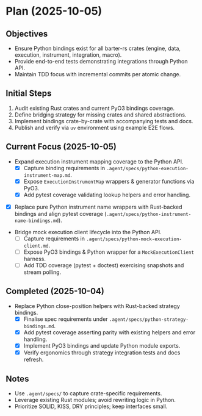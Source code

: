 # Plan (2025-10-05)

## Objectives
- Ensure Python bindings exist for all barter-rs crates (engine, data, execution, instrument, integration, macro).
- Provide end-to-end tests demonstrating integrations through Python API.
- Maintain TDD focus with incremental commits per atomic change.

## Initial Steps
1. Audit existing Rust crates and current PyO3 bindings coverage.
2. Define bridging strategy for missing crates and shared abstractions.
3. Implement bindings crate-by-crate with accompanying tests and docs.
4. Publish and verify via `uv` environment using example E2E flows.

## Current Focus (2025-10-05)
- Expand execution instrument mapping coverage to the Python API.
  - [x] Capture binding requirements in `.agent/specs/python-execution-instrument-map.md`.
  - [x] Expose `ExecutionInstrumentMap` wrappers & generator functions via PyO3.
  - [x] Add pytest coverage validating lookup helpers and error handling.
- [x] Replace pure Python instrument name wrappers with Rust-backed bindings and align pytest
  coverage (`.agent/specs/python-instrument-name-bindings.md`).
- Bridge mock execution client lifecycle into the Python API.
  - [ ] Capture requirements in `.agent/specs/python-mock-execution-client.md`.
  - [ ] Expose PyO3 bindings & Python wrapper for a `MockExecutionClient` harness.
  - [ ] Add TDD coverage (pytest + doctest) exercising snapshots and stream polling.

## Completed (2025-10-04)
- Replace Python close-position helpers with Rust-backed strategy bindings.
  - [x] Finalise spec requirements under `.agent/specs/python-strategy-bindings.md`.
  - [x] Add pytest coverage asserting parity with existing helpers and error handling.
  - [x] Implement PyO3 bindings and update Python module exports.
  - [x] Verify ergonomics through strategy integration tests and docs refresh.

## Notes
- Use `.agent/specs/` to capture crate-specific requirements.
- Leverage existing Rust modules; avoid rewriting logic in Python.
- Prioritize SOLID, KISS, DRY principles; keep interfaces small.
